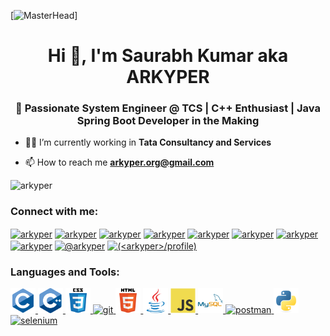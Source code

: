 [![MasterHead](https://media.licdn.com/dms/image/D4E22AQGloI3YwMwwUQ/feedshare-shrink_2048_1536/0/1698047660518?e=2147483647&v=beta&t=Z-MWYpNYeOceTIC9mVgixehLsawEWV4zHct1O27OI2Q)]
<h1 align="center">Hi 👋, I'm Saurabh Kumar aka ARKYPER</h1>
<h3 align="center">🚀 Passionate System Engineer @ TCS | C++ Enthusiast | Java Spring Boot Developer in the Making</h3>

- 👨‍💻 I’m currently working in **Tata Consultancy and Services**

- 📫 How to reach me **arkyper.org@gmail.com**
<p align="left"> <img src="https://komarev.com/ghpvc/?username=arkyper&label=Profile%20views&color=0e75b6&style=flat" alt="arkyper" /> </p>
<h3 align="left">Connect with me:</h3>
<p align="left">
<a href="https://codepen.io/arkyper" target="blank"><img align="center" src="https://raw.githubusercontent.com/rahuldkjain/github-profile-readme-generator/master/src/images/icons/Social/codepen.svg" alt="arkyper" height="30" width="40" /></a>
<a href="https://twitter.com/arkyper" target="blank"><img align="center" src="https://raw.githubusercontent.com/rahuldkjain/github-profile-readme-generator/master/src/images/icons/Social/twitter.svg" alt="arkyper" height="30" width="40" /></a>
<a href="https://linkedin.com/in/arkyper" target="blank"><img align="center" src="https://raw.githubusercontent.com/rahuldkjain/github-profile-readme-generator/master/src/images/icons/Social/linked-in-alt.svg" alt="arkyper" height="30" width="40" /></a>
<a href="https://instagram.com/arkyper" target="blank"><img align="center" src="https://raw.githubusercontent.com/rahuldkjain/github-profile-readme-generator/master/src/images/icons/Social/instagram.svg" alt="arkyper" height="30" width="40" /></a>
<a href="https://www.codechef.com/users/arkyper" target="blank"><img align="center" src="https://cdn.jsdelivr.net/npm/simple-icons@3.1.0/icons/codechef.svg" alt="arkyper" height="30" width="40" /></a>
<a href="https://www.hackerrank.com/arkyper" target="blank"><img align="center" src="https://raw.githubusercontent.com/rahuldkjain/github-profile-readme-generator/master/src/images/icons/Social/hackerrank.svg" alt="arkyper" height="30" width="40" /></a>
<a href="https://codeforces.com/profile/arkyper" target="blank"><img align="center" src="https://raw.githubusercontent.com/rahuldkjain/github-profile-readme-generator/master/src/images/icons/Social/codeforces.svg" alt="arkyper" height="30" width="40" /></a>
<a href="https://www.leetcode.com/arkyper" target="blank"><img align="center" src="https://raw.githubusercontent.com/rahuldkjain/github-profile-readme-generator/master/src/images/icons/Social/leet-code.svg" alt="arkyper" height="30" width="40" /></a>
<a href="https://www.hackerearth.com/@arkyper" target="blank"><img align="center" src="https://raw.githubusercontent.com/rahuldkjain/github-profile-readme-generator/master/src/images/icons/Social/hackerearth.svg" alt="@arkyper" height="30" width="40" /></a>
<a href="https://auth.geeksforgeeks.org/user/(<arkyper>/profile)" target="blank"><img align="center" src="https://raw.githubusercontent.com/rahuldkjain/github-profile-readme-generator/master/src/images/icons/Social/geeks-for-geeks.svg" alt="(<arkyper>/profile)" height="30" width="40" /></a>
</p>

<h3 align="left">Languages and Tools:</h3>
<p align="left"> <a href="https://www.cprogramming.com/" target="_blank" rel="noreferrer"> <img src="https://raw.githubusercontent.com/devicons/devicon/master/icons/c/c-original.svg" alt="c" width="40" height="40"/> </a> <a href="https://www.w3schools.com/cpp/" target="_blank" rel="noreferrer"> <img src="https://raw.githubusercontent.com/devicons/devicon/master/icons/cplusplus/cplusplus-original.svg" alt="cplusplus" width="40" height="40"/> </a> <a href="https://www.w3schools.com/css/" target="_blank" rel="noreferrer"> <img src="https://raw.githubusercontent.com/devicons/devicon/master/icons/css3/css3-original-wordmark.svg" alt="css3" width="40" height="40"/> </a> <a href="https://git-scm.com/" target="_blank" rel="noreferrer"> <img src="https://www.vectorlogo.zone/logos/git-scm/git-scm-icon.svg" alt="git" width="40" height="40"/> </a> <a href="https://www.w3.org/html/" target="_blank" rel="noreferrer"> <img src="https://raw.githubusercontent.com/devicons/devicon/master/icons/html5/html5-original-wordmark.svg" alt="html5" width="40" height="40"/> </a> <a href="https://www.java.com" target="_blank" rel="noreferrer"> <img src="https://raw.githubusercontent.com/devicons/devicon/master/icons/java/java-original.svg" alt="java" width="40" height="40"/> </a> <a href="https://developer.mozilla.org/en-US/docs/Web/JavaScript" target="_blank" rel="noreferrer"> <img src="https://raw.githubusercontent.com/devicons/devicon/master/icons/javascript/javascript-original.svg" alt="javascript" width="40" height="40"/> </a> <a href="https://www.mysql.com/" target="_blank" rel="noreferrer"> <img src="https://raw.githubusercontent.com/devicons/devicon/master/icons/mysql/mysql-original-wordmark.svg" alt="mysql" width="40" height="40"/> </a> <a href="https://postman.com" target="_blank" rel="noreferrer"> <img src="https://www.vectorlogo.zone/logos/getpostman/getpostman-icon.svg" alt="postman" width="40" height="40"/> </a> <a href="https://www.python.org" target="_blank" rel="noreferrer"> <img src="https://raw.githubusercontent.com/devicons/devicon/master/icons/python/python-original.svg" alt="python" width="40" height="40"/> </a> <a href="https://www.selenium.dev" target="_blank" rel="noreferrer"> <img src="https://raw.githubusercontent.com/detain/svg-logos/780f25886640cef088af994181646db2f6b1a3f8/svg/selenium-logo.svg" alt="selenium" width="40" height="40"/> </a> </p>
